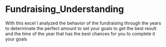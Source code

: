 # Fundraising_Understanding
With this excel I analyzed the behavior of the fundraising through the years to determinate the perfect amount to set your goals to get the best result and the time of the year that has the best chances for you to complete it your goals
